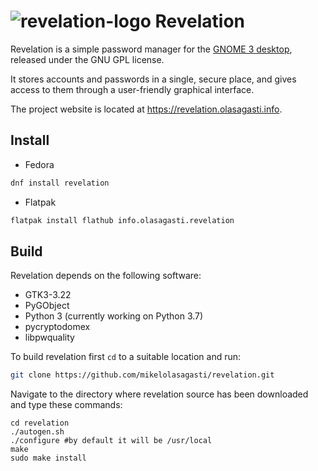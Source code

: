 # ![revelation-logo] Revelation

Revelation is a simple password manager for the [GNOME 3 desktop],
released under the GNU GPL license. 

It stores accounts and passwords in a single, secure place, and gives
access to them through a user-friendly graphical interface.

The project website is located at https://revelation.olasagasti.info.

## Install

- Fedora

```bash
dnf install revelation
```

- Flatpak

```bash
flatpak install flathub info.olasagasti.revelation
```

## Build

Revelation depends on the following software:

- GTK3-3.22
- PyGObject
- Python 3 (currently working on Python 3.7)
- pycryptodomex
- libpwquality

To build revelation first `cd` to a suitable location and run:

```bash
git clone https://github.com/mikelolasagasti/revelation.git
```

Navigate to the directory where revelation source has been downloaded
and type these commands:

```
cd revelation
./autogen.sh
./configure #by default it will be /usr/local
make
sudo make install
```

[revelation-logo]: data/icons/scalable/info.olasagasti.revelation.svg
[GNOME 3 desktop]: https://www.gnome.org
